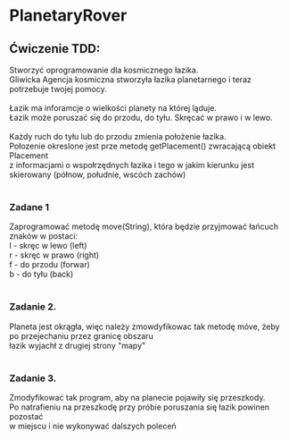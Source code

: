 # PlanetaryRover

## Ćwiczenie TDD:</br>
Stworzyć oprogramowanie dla kosmicznego łazika.</br>
Gliwicka Agencja kosmiczna stworzyła łazika planetarnego i teraz potrzebuje twojej pomocy.</br>
</br>
Łazik ma inforamcje o wielkości planety na której ląduje.</br>
Łazik może poruszać się do przodu, do tyłu. Skręcać w prawo i w lewo.</br>
</br>
Każdy ruch do tyłu lub do przodu zmienia położenie łazika.</br>
Połozenie okreslone jest prze metodę getPlacement() zwracającą obiekt Placement</br> 
z informacjami o wspołrzędnych łazika i tego w jakim kierunku jest skierowany (półnow, południe, wscóch zachów)</br>
</br>
### Zadane 1</br>
Zaprogramować metodę move(String), która będzie przyjmować łańcuch znaków w postaci:</br>
l - skręc w lewo (left)</br>
r - skręc w prawo (right)</br>
f - do przodu (forwar)</br>
b - do tyłu (back)</br>
</br>
### Zadanie 2.</br>
Planeta jest okrągła, więc należy zmowdyfikowac tak metodę móve, żeby po przejechaniu przez granicę obszaru</br> 
łazik wyjachł z drugiej strony "mapy" </br>
</br>
### Zadanie 3.</br>
Zmodyfikować tak program, aby na planecie pojawiły się przeszkody.</br>
Po natrafieniu na przeszkodę przy próbie poruszania się łazik powinen pozostać</br> 
w miejscu i nie wykonywać dalszych poleceń</br>
